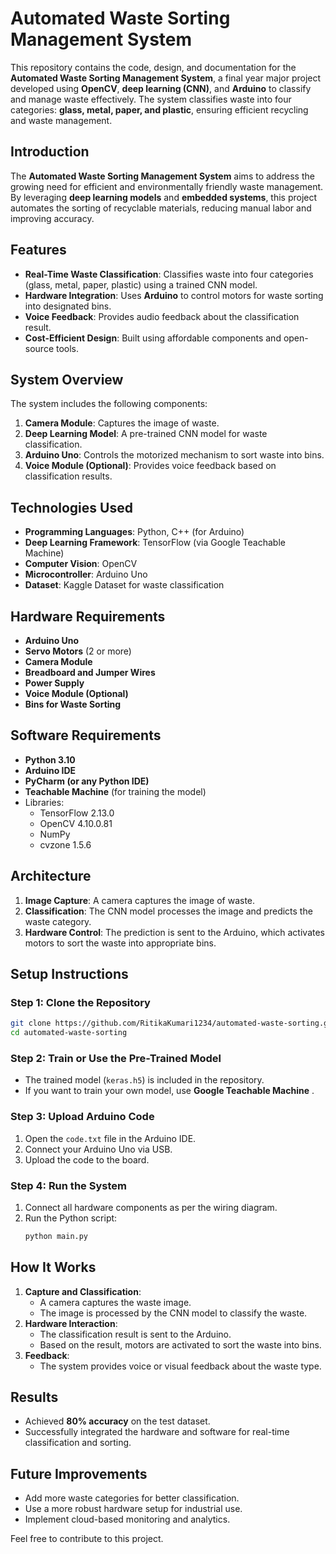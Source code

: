 # Automated Waste Sorting Management System

This repository contains the code, design, and documentation for the **Automated Waste Sorting Management System**, a final year major project developed using **OpenCV**, **deep learning (CNN)**, and **Arduino** to classify and manage waste effectively. The system classifies waste into four categories: **glass, metal, paper, and plastic**, ensuring efficient recycling and waste management.



## Introduction
The **Automated Waste Sorting Management System** aims to address the growing need for efficient and environmentally friendly waste management. By leveraging **deep learning models** and **embedded systems**, this project automates the sorting of recyclable materials, reducing manual labor and improving accuracy.

## Features
- **Real-Time Waste Classification**: Classifies waste into four categories (glass, metal, paper, plastic) using a trained CNN model.
- **Hardware Integration**: Uses **Arduino** to control motors for waste sorting into designated bins.
- **Voice Feedback**: Provides audio feedback about the classification result.
- **Cost-Efficient Design**: Built using affordable components and open-source tools.

## System Overview
The system includes the following components:
1. **Camera Module**: Captures the image of waste.
2. **Deep Learning Model**: A pre-trained CNN model for waste classification.
3. **Arduino Uno**: Controls the motorized mechanism to sort waste into bins.
4. **Voice Module (Optional)**: Provides voice feedback based on classification results.

## Technologies Used
- **Programming Languages**: Python, C++ (for Arduino)
- **Deep Learning Framework**: TensorFlow (via Google Teachable Machine)
- **Computer Vision**: OpenCV
- **Microcontroller**: Arduino Uno
- **Dataset**: Kaggle Dataset for waste classification

## Hardware Requirements
- **Arduino Uno**
- **Servo Motors** (2 or more)
- **Camera Module**
- **Breadboard and Jumper Wires**
- **Power Supply**
- **Voice Module (Optional)**
- **Bins for Waste Sorting**

## Software Requirements
- **Python 3.10**
- **Arduino IDE**
- **PyCharm (or any Python IDE)**
- **Teachable Machine** (for training the model)
- Libraries: 
  - TensorFlow 2.13.0
  - OpenCV 4.10.0.81
  - NumPy
  - cvzone 1.5.6

## Architecture
1. **Image Capture**: A camera captures the image of waste.
2. **Classification**: The CNN model processes the image and predicts the waste category.
3. **Hardware Control**: The prediction is sent to the Arduino, which activates motors to sort the waste into appropriate bins.

## Setup Instructions
### Step 1: Clone the Repository
```bash
git clone https://github.com/RitikaKumari1234/automated-waste-sorting.git
cd automated-waste-sorting
```

### Step 2: Train or Use the Pre-Trained Model
- The trained model (`keras.h5`) is included in the repository.
- If you want to train your own model, use **Google Teachable Machine** .

### Step 3: Upload Arduino Code
1. Open the `code.txt` file in the Arduino IDE.
2. Connect your Arduino Uno via USB.
3. Upload the code to the board.

### Step 4: Run the System
1. Connect all hardware components as per the wiring diagram.
2. Run the Python script:
   ```bash
   python main.py
   ```

## How It Works
1. **Capture and Classification**:
   - A camera captures the waste image.
   - The image is processed by the CNN model to classify the waste.
2. **Hardware Interaction**:
   - The classification result is sent to the Arduino.
   - Based on the result, motors are activated to sort the waste into bins.
3. **Feedback**:
   - The system provides voice or visual feedback about the waste type.

## Results
- Achieved **80% accuracy** on the test dataset.
- Successfully integrated the hardware and software for real-time classification and sorting.

## Future Improvements
- Add more waste categories for better classification.
- Use a more robust hardware setup for industrial use.
- Implement cloud-based monitoring and analytics.



Feel free to contribute to this project.
